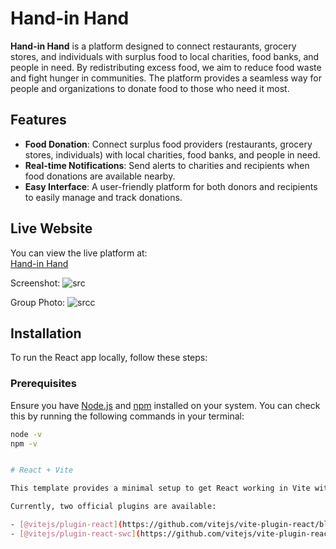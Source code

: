 # Hand-in Hand

**Hand-in Hand** is a platform designed to connect restaurants, grocery stores, and individuals with surplus food to local charities, food banks, and people in need. By redistributing excess food, we aim to reduce food waste and fight hunger in communities. The platform provides a seamless way for people and organizations to donate food to those who need it most.

## Features

- **Food Donation**: Connect surplus food providers (restaurants, grocery stores, individuals) with local charities, food banks, and people in need.
- **Real-time Notifications**: Send alerts to charities and recipients when food donations are available nearby.
- **Easy Interface**: A user-friendly platform for both donors and recipients to easily manage and track donations.

## Live Website

You can view the live platform at:  
[Hand-in Hand](https://handinhand-react-8g7e.vercel.app/)

Screenshot:
![src](https://github.com/user-attachments/assets/5054d0aa-050e-4c09-b719-bcfbd349c96f)

Group Photo:
![srcc](https://github.com/user-attachments/assets/23fa8a74-d7ea-489c-b470-8e8e2006c2dc)



## Installation

To run the React app locally, follow these steps:

### Prerequisites

Ensure you have [Node.js](https://nodejs.org/) and [npm](https://www.npmjs.com/) installed on your system. You can check this by running the following commands in your terminal:

```bash
node -v
npm -v


# React + Vite

This template provides a minimal setup to get React working in Vite with HMR and some ESLint rules.

Currently, two official plugins are available:

- [@vitejs/plugin-react](https://github.com/vitejs/vite-plugin-react/blob/main/packages/plugin-react/README.md) uses [Babel](https://babeljs.io/) for Fast Refresh
- [@vitejs/plugin-react-swc](https://github.com/vitejs/vite-plugin-react-swc) uses [SWC](https://swc.rs/) for Fast Refresh
